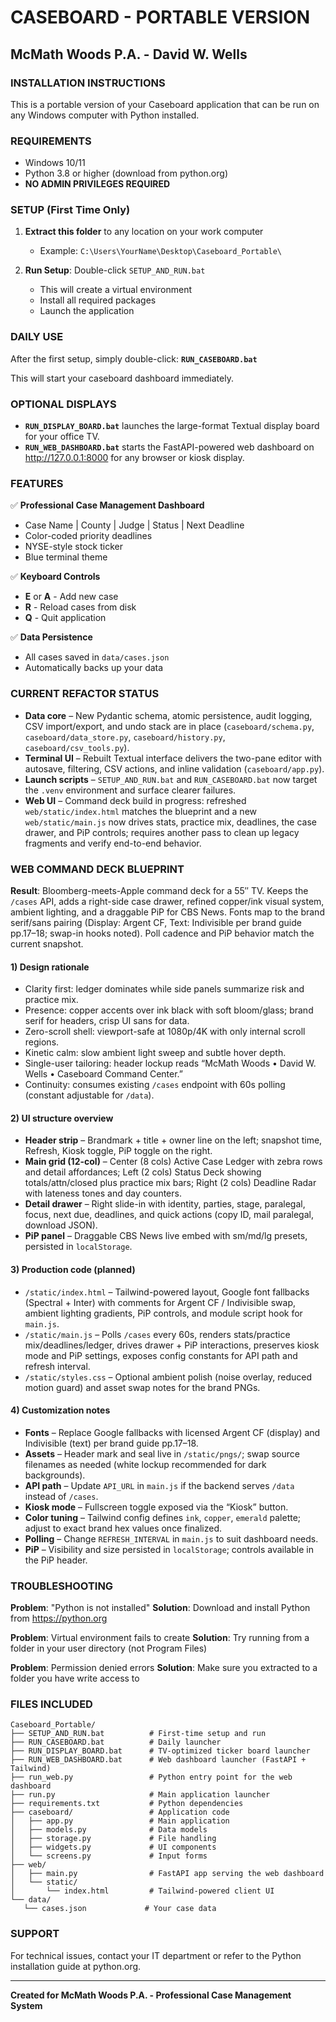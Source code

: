 # CASEBOARD - PORTABLE VERSION
## McMath Woods P.A. - David W. Wells

### INSTALLATION INSTRUCTIONS

This is a portable version of your Caseboard application that can be run on any Windows computer with Python installed.

### REQUIREMENTS
- Windows 10/11
- Python 3.8 or higher (download from python.org)
- **NO ADMIN PRIVILEGES REQUIRED**

### SETUP (First Time Only)

1. **Extract this folder** to any location on your work computer
   - Example: `C:\Users\YourName\Desktop\Caseboard_Portable\`

2. **Run Setup**: Double-click `SETUP_AND_RUN.bat`
   - This will create a virtual environment
   - Install all required packages
   - Launch the application

### DAILY USE

After the first setup, simply double-click:
**`RUN_CASEBOARD.bat`**

This will start your caseboard dashboard immediately.

### OPTIONAL DISPLAYS

- **`RUN_DISPLAY_BOARD.bat`** launches the large-format Textual display board for your office TV.
- **`RUN_WEB_DASHBOARD.bat`** starts the FastAPI-powered web dashboard on http://127.0.0.1:8000 for any browser or kiosk display.

### FEATURES

✅ **Professional Case Management Dashboard**
- Case Name | County | Judge | Status | Next Deadline
- Color-coded priority deadlines
- NYSE-style stock ticker
- Blue terminal theme

✅ **Keyboard Controls**
- **E** or **A** - Add new case
- **R** - Reload cases from disk  
- **Q** - Quit application

✅ **Data Persistence**
- All cases saved in `data/cases.json`
- Automatically backs up your data

### CURRENT REFACTOR STATUS

- **Data core** – New Pydantic schema, atomic persistence, audit logging, CSV import/export, and undo stack are in place (`caseboard/schema.py`, `caseboard/data_store.py`, `caseboard/history.py`, `caseboard/csv_tools.py`).
- **Terminal UI** – Rebuilt Textual interface delivers the two-pane editor with autosave, filtering, CSV actions, and inline validation (`caseboard/app.py`).
- **Launch scripts** – `SETUP_AND_RUN.bat` and `RUN_CASEBOARD.bat` now target the `.venv` environment and surface clearer failures.
- **Web UI** – Command deck build in progress: refreshed `web/static/index.html` matches the blueprint and a new `web/static/main.js` now drives stats, practice mix, deadlines, the case drawer, and PiP controls; requires another pass to clean up legacy fragments and verify end-to-end behavior.

### WEB COMMAND DECK BLUEPRINT

**Result**: Bloomberg-meets-Apple command deck for a 55″ TV. Keeps the `/cases` API, adds a right-side case drawer, refined copper/ink visual system, ambient lighting, and a draggable PiP for CBS News. Fonts map to the brand serif/sans pairing (Display: Argent CF, Text: Indivisible per brand guide pp.17–18; swap-in hooks noted). Poll cadence and PiP behavior match the current snapshot.

#### 1) Design rationale

- Clarity first: ledger dominates while side panels summarize risk and practice mix.
- Presence: copper accents over ink black with soft bloom/glass; brand serif for headers, crisp UI sans for data.
- Zero-scroll shell: viewport-safe at 1080p/4K with only internal scroll regions.
- Kinetic calm: slow ambient light sweep and subtle hover depth.
- Single-user tailoring: header lockup reads “McMath Woods • David W. Wells • Caseboard Command Center.”
- Continuity: consumes existing `/cases` endpoint with 60s polling (constant adjustable for `/data`).

#### 2) UI structure overview

- **Header strip** – Brandmark + title + owner line on the left; snapshot time, Refresh, Kiosk toggle, PiP toggle on the right.
- **Main grid (12-col)** – Center (8 cols) Active Case Ledger with zebra rows and detail affordances; Left (2 cols) Status Deck showing totals/attn/closed plus practice mix bars; Right (2 cols) Deadline Radar with lateness tones and day counters.
- **Detail drawer** – Right slide-in with identity, parties, stage, paralegal, focus, next due, deadlines, and quick actions (copy ID, mail paralegal, download JSON).
- **PiP panel** – Draggable CBS News live embed with sm/md/lg presets, persisted in `localStorage`.

#### 3) Production code (planned)

- `/static/index.html` – Tailwind-powered layout, Google font fallbacks (Spectral + Inter) with comments for Argent CF / Indivisible swap, ambient lighting gradients, PiP controls, and module script hook for `main.js`.
- `/static/main.js` – Polls `/cases` every 60s, renders stats/practice mix/deadlines/ledger, drives drawer + PiP interactions, preserves kiosk mode and PiP settings, exposes config constants for API path and refresh interval.
- `/static/styles.css` – Optional ambient polish (noise overlay, reduced motion guard) and asset swap notes for the brand PNGs.

#### 4) Customization notes

- **Fonts** – Replace Google fallbacks with licensed Argent CF (display) and Indivisible (text) per brand guide pp.17–18.
- **Assets** – Header mark and seal live in `/static/pngs/`; swap source filenames as needed (white lockup recommended for dark backgrounds).
- **API path** – Update `API_URL` in `main.js` if the backend serves `/data` instead of `/cases`.
- **Kiosk mode** – Fullscreen toggle exposed via the “Kiosk” button.
- **Color tuning** – Tailwind config defines `ink`, `copper`, `emerald` palette; adjust to exact brand hex values once finalized.
- **Polling** – Change `REFRESH_INTERVAL` in `main.js` to suit dashboard needs.
- **PiP** – Visibility and size persisted in `localStorage`; controls available in the PiP header.

### TROUBLESHOOTING

**Problem**: "Python is not installed"
**Solution**: Download and install Python from https://python.org

**Problem**: Virtual environment fails to create
**Solution**: Try running from a folder in your user directory (not Program Files)

**Problem**: Permission denied errors
**Solution**: Make sure you extracted to a folder you have write access to

### FILES INCLUDED

```
Caseboard_Portable/
├── SETUP_AND_RUN.bat          # First-time setup and run
├── RUN_CASEBOARD.bat          # Daily launcher
├── RUN_DISPLAY_BOARD.bat      # TV-optimized ticker board launcher
├── RUN_WEB_DASHBOARD.bat      # Web dashboard launcher (FastAPI + Tailwind)
├── run_web.py                 # Python entry point for the web dashboard
├── run.py                     # Main application launcher
├── requirements.txt           # Python dependencies
├── caseboard/                 # Application code
│   ├── app.py                 # Main application
│   ├── models.py              # Data models
│   ├── storage.py             # File handling
│   ├── widgets.py             # UI components
│   └── screens.py             # Input forms
├── web/
│   ├── main.py                # FastAPI app serving the web dashboard
│   └── static/
│       └── index.html         # Tailwind-powered client UI
└── data/
   └── cases.json             # Your case data
```

### SUPPORT

For technical issues, contact your IT department or refer to the Python installation guide at python.org.

---
**Created for McMath Woods P.A. - Professional Case Management System**